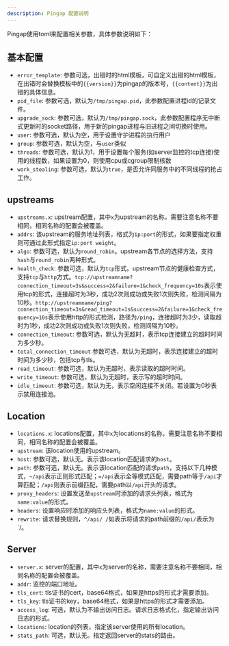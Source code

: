 ```yaml
---
description: Pingap 配置说明
---
```


Pingap使用toml来配置相关参数，具体参数说明如下：

## 基本配置

- `error_template`: 参数可选，出错时的html模板，可自定义出错的html模板，在出错时会替换模板中的`{{version}}`为pingap的版本号，`{{content}}`为出错的具体信息。
- `pid_file`: 参数可选，默认为`/tmp/pingap.pid`，此参数配置进程id的记录文件。
- `upgrade_sock`: 参数可选，默认为`/tmp/pingap.sock`，此参数配置程序无中断式更新时的socket路径，用于新的pingap进程与旧进程之间切换时使用。
- `user`: 参数可选，默认为空，用于设置守护进程的执行用户
- `group`: 参数可选，默认为空，与`user`类似
- `threads`: 参数可选，默认为1，用于设置每个服务(如server监控的tcp连接)使用的线程数，如果设置为0，则使用cpu或cgroup限制核数
- `work_stealing`: 参数可选，默认为`true`，是否允许同服务中的不同线程的抢占工作。

## upstreams

- `upstreams.x`: upstream配置，其中`x`为upstream的名称，需要注意名称不要相同，相同名称的配置会被覆盖。
- `addrs`: 该upstream的服务地址列表，格式为`ip:port`的形式，如果要指定权重则可通过此形式指定`ip:port weight`。
- `algo`: 参数可选，默认为`round_robin`。upstream各节点的选择方法，支持`hash`与`round_robin`两种形式。
- `health_check`: 参数可选，默认为`tcp`形式。upstream节点的健康检查方式，支持`tcp`与`http`方式。`tcp://upstreamname?connection_timeout=3s&success=2&failure=1&check_frequency=10s`表示使用tcp的形式，连接超时为3秒，成功2次则成功或失败1次则失败，检测间隔为10秒。`http://upstreamname/ping?connection_timeout=3s&read_timeout=1s&success=2&failure=1&check_frequency=10s`表示使用http的形式检测，路径为`/ping`，连接超时为3少，读取超时为1秒，成功2次则成功或失败1次则失败，检测间隔为10秒。
- `connection_timeout`: 参数可选，默认为无超时，表示tcp连接建立的超时时间为多少秒。
- `total_connection_timeout` 参数可选，默认为无超时，表示连接建立的超时时间为多少秒，包括tcp与tls。
- `read_timeout`: 参数可选，默认为无超时，表示读取的超时时间。
- `write_timeout`: 参数可选，默认为无超时，表示写的超时时间。
- `idle_timeout`: 参数可选，默认为无，表示空闲连接不关闭。若设置为0秒表示禁用连接池。

## Location

- `locations.x`: locations配置，其中`x`为locations的名称，需要注意名称不要相同，相同名称的配置会被覆盖。
- `upstream`: 该location使用的upstream。
- `host`: 参数可选，默认无。表示该location匹配请求的`host`。
- `path`: 参数可选，默认无。表示该location匹配的请求`path`，支持以下几种模式，`~/api`表示正则形式匹配；`=/api`表示全等模式匹配，需要path等于`/api`才算匹配；`/api`则表示前缀匹配，需要path以`/api`开头的请求。
- `proxy_headers`: 设置发送至`upstream`时添加的请求头列表，格式为`name:value`的形式。
- `headers`: 设置响应时添加的响应头列表，格式为`name:value`的形式。
- `rewrite`: 请求替换规则，`^/api/ /`如表示将请求的path前缀的`/api/`表示为`/。

## Server

- `server.x`: server的配置，其中`x`为server的名称，需要注意名称不要相同，相同名称的配置会被覆盖。
- `addr`: 监控的端口地址。
- `tls_cert`: tls证书的cert，base64格式，如果是https的形式才需要添加。
- `tls_key`: tls证书的key，base64格式，如果是https的形式才需要添加。
- `access_log`: 可选，默认为不输出访问日志。请求日志格式化，指定输出访问日志的形式。
- `locations`: location的列表，指定该server使用的所有location。
- `stats_path`: 可选，默认无。指定返回server的stats的路由。
